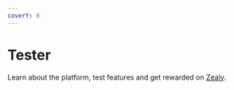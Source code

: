 ```yaml
---
coverY: 0
---
```


# Tester

Learn about the platform, test features and get rewarded on [Zealy](https://zealy.io/c/dopotficommunity).
